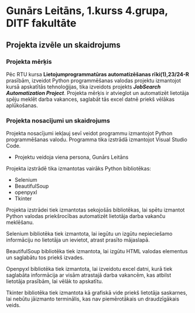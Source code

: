 # Gunārs Leitāns, 1.kurss 4.grupa, DITF fakultāte

## Projekta izvēle un skaidrojums

### Projekta mērķis

Pēc RTU kursa **Lietojumprogrammatūras automatizēšanas rīki(1),23/24-R** prasībām, izveidot Python programmēšanas valodas projektu izmantojot kursā apskatītās tehnoloģijas, tika izveidots projekts ***JobSearch Automatization Project***. Projekta mērķis ir atvieglot un automatizēt lietotāja spēju meklēt darba vakances, saglabāt tās excel datnē priekš vēlākas aplūkošanas.

### Projekta nosacījumi un skaidrojums

Projekta nosacījumi iekļauj sevī veidot programmu izmantojot Python programmēšanas valodu. Programma tika izstrādā izmantojot Visual Studio Code.

- Projektu veidoja viena persona, Gunārs Leitāns

Projekta izstrādē tika izmantotas vairāks Python bibliotēkas:

- Selenium
- BeautifulSoup
- openpyxl
- Tkinter

Projekta izstrādei tiek izmantotas sekojošās bibliotēkas, lai spētu izmantot Python valodas priekšrocības automatizēt lietotāja darba vakanču meklēšanu.

Selenium bibliotēka tiek izmantota, lai iegūtu un izgūtu nepieciešamo informāciju no lietotāja un ievietot, atrast prasīto mājaslapā.

BeautifulSoup bibliotēka tiek izmantota, lai izgūtu HTML valodas elementus un saglabātu tos priekš izvades.

Openpyxl bibliotēka tiek izmantota, lai izveidotu excel datni, kurā tiek saglabāta informācija ar visām atrastajā darba vakancēm, kas atbilst lietotāja prasībām, lai vēlāk to apskatītu.

Tkinter bibliotēka tiek izmantota kā grafiskā vide priekš lietotāja saskarnes, lai nebūtu jāizmanto terminālis, kas nav piemērotākais un draudzīgākais veids.